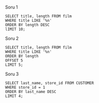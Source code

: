 Soru 1
```
SELECT title, length FROM film
WHERE title LIKE '%n' 
ORDER BY length DESC
lIMIT 10;
```

Soru 2
```
SELECT title, length FROM film
WHERE title LIKE '%n'
ORDER BY length
OFFSET 5
LIMIT 5;
```

Soru 3
```
SELECT last_name, store_id FROM CUSTOMER
WHERE store_id = 1
ORDER BY last_name DESC
LIMIT 4;
```
